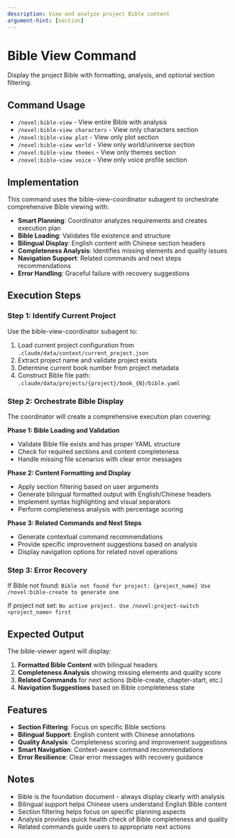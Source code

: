```yaml
---
description: View and analyze project Bible content
argument-hint: [section]
---
```


# Bible View Command

Display the project Bible with formatting, analysis, and optional section filtering.

## Command Usage

- `/novel:bible-view` - View entire Bible with analysis
- `/novel:bible-view characters` - View only characters section  
- `/novel:bible-view plot` - View only plot section
- `/novel:bible-view world` - View only world/universe section
- `/novel:bible-view themes` - View only themes section
- `/novel:bible-view voice` - View only voice profile section

## Implementation

This command uses the bible-view-coordinator subagent to orchestrate comprehensive Bible viewing with:

- **Smart Planning**: Coordinator analyzes requirements and creates execution plan
- **Bible Loading**: Validates file existence and structure  
- **Bilingual Display**: English content with Chinese section headers
- **Completeness Analysis**: Identifies missing elements and quality issues
- **Navigation Support**: Related commands and next steps recommendations
- **Error Handling**: Graceful failure with recovery suggestions

## Execution Steps

### Step 1: Identify Current Project

Use the bible-view-coordinator subagent to:
1. Load current project configuration from `.claude/data/context/current_project.json`
2. Extract project name and validate project exists
3. Determine current book number from project metadata
4. Construct Bible file path: `.claude/data/projects/{project}/book_{N}/bible.yaml`

### Step 2: Orchestrate Bible Display

The coordinator will create a comprehensive execution plan covering:

**Phase 1: Bible Loading and Validation**
- Validate Bible file exists and has proper YAML structure
- Check for required sections and content completeness
- Handle missing file scenarios with clear error messages

**Phase 2: Content Formatting and Display** 
- Apply section filtering based on user arguments
- Generate bilingual formatted output with English/Chinese headers
- Implement syntax highlighting and visual separators
- Perform completeness analysis with percentage scoring

**Phase 3: Related Commands and Next Steps**
- Generate contextual command recommendations
- Provide specific improvement suggestions based on analysis
- Display navigation options for related novel operations

### Step 3: Error Recovery

If Bible not found:
``
Bible not found for project: {project_name}
Use /novel:bible-create to generate one
``

If project not set:
``
No active project. Use /novel:project-switch <project_name> first
``

## Expected Output

The bible-viewer agent will display:

1. **Formatted Bible Content** with bilingual headers
2. **Completeness Analysis** showing missing elements and quality score  
3. **Related Commands** for next actions (bible-create, chapter-start, etc.)
4. **Navigation Suggestions** based on Bible completeness state

## Features

- **Section Filtering**: Focus on specific Bible sections
- **Bilingual Support**: English content with Chinese annotations
- **Quality Analysis**: Completeness scoring and improvement suggestions
- **Smart Navigation**: Context-aware command recommendations
- **Error Resilience**: Clear error messages with recovery guidance

## Notes

- Bible is the foundation document - always display clearly with analysis
- Bilingual support helps Chinese users understand English Bible content  
- Section filtering helps focus on specific planning aspects
- Analysis provides quick health check of Bible completeness and quality
- Related commands guide users to appropriate next actions